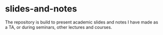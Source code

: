 # slides-and-notes
The repository is build to present academic slides and notes I have made as a TA, or during seminars, other lectures and courses. 
